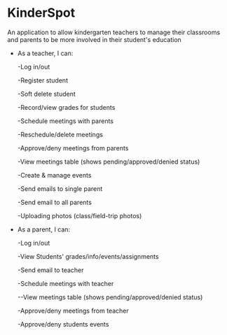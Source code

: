 # KinderSpot
An application to allow kindergarten teachers to manage their classrooms and parents to be more involved in their student's education
 
 * As a teacher, I can:

 	-Log in/out

 	-Register student

 	-Soft delete student

 	-Record/view grades for students

 	-Schedule meetings with parents

 	-Reschedule/delete meetings

 	-Approve/deny meetings from parents

 	-View meetings table (shows pending/approved/denied status)

 	-Create & manage events

 	-Send emails to single parent

 	-Send email to all parents

 	-Uploading photos (class/field-trip photos)
 	
 * As a parent, I can:

 	-Log in/out

 	-View Students' grades/info/events/assignments

 	-Send email to teacher

 	-Schedule meetings with teacher

 	--View meetings table (shows pending/approved/denied status)

 	-Approve/deny meetings from teacher

 	-Approve/deny students events